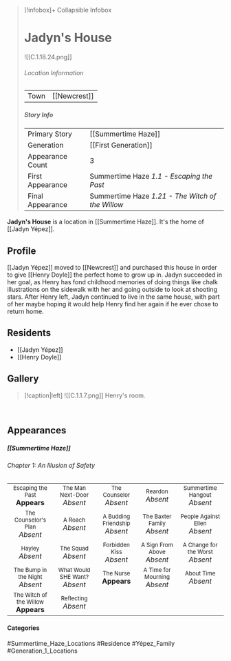 > [!infobox]+ Collapsible Infobox
> # Jadyn's House
> ![[C.1.18.24.png]] 
> ###### Location Information
> |  |  | 
> | ---- | ---- | 
> | Town | [[Newcrest]] | 
> 
> ##### Story Info
> |  |  | 
> | ---- | ---- | 
> | Primary Story | [[Summertime Haze]] | 
> | Generation | [[First Generation]]|
> | Appearance Count | 3 | 
> | First Appearance | Summertime Haze *1.1 - Escaping the Past*
> | Final Appearance | Summertime Haze *1.21 - The Witch of the Willow*

**Jadyn's House** is a location in [[Summertime Haze]]. It's the home of [[Jadyn Yépez]].

## Profile
[[Jadyn Yépez]] moved to [[Newcrest]] and purchased this house in order to give [[Henry Doyle]] the perfect home to grow up in. Jadyn succeeded in her goal, as Henry has fond childhood memories of doing things like chalk illustrations on the sidewalk with her and going outside to look at shooting stars. After Henry left, Jadyn continued to live in the same house, with part of her maybe hoping it would help Henry find her again if he ever chose to return home.

## Residents
- [[Jadyn Yépez]]
- [[Henry Doyle]]

## Gallery
> [!caption|left]
> ![[C.1.1.7.png]] 
> Henry's room.

<br style="clear:both; margin: 0; padding: 0" />

## Appearances
##### [[Summertime Haze]]
###### Chapter 1: An Illusion of Safety

|                                                                       |     |     |     |     |
| --------------------------------------------------------------------- | --- | --- | --- | --- |
| <center><font size=2>Escaping the Past<br><font size=3>**Appears**  | <center><font size=2>The Man Next-Door<br><font size=3>*Absent* | <center><font size=2>The Counselor<br><font size=3>*Absent* | <center><font size=2>Reardon<br><font size=3>*Absent* | <center><font size=2>Summertime Hangout<br><font size=3>*Absent* |
| <center><font size=2>The Counselor's Plan<br><font size=3>*Absent* | <center><font size=2>A Roach<br><font size=3>*Absent* | <center><font size=2>A Budding Friendship<br><font size=3>*Absent* | <center><font size=2>The Baxter Family<br><font size=3>*Absent* | <center><font size=2>People Against Ellen<br><font size=3>*Absent* |
| <center><font size=2>Hayley<br><font size=3>*Absent*  | <center><font size=2>The Squad<br><font size=3>*Absent* | <center><font size=2>Forbidden Kiss<br><font size=3>*Absent* | <center><font size=2>A Sign From Above<br><font size=3>*Absent* | <center><font size=2>A Change for the Worst<br><font size=3>*Absent* |
| <center><font size=2>The Bump in the Night<br><font size=3>*Absent*   | <center><font size=2>What Would SHE Want?<br><font size=3>*Absent* | <center><font size=2>The Nurse<br><font size=3>**Appears** | <center><font size=2>A Time for Mourning<br><font size=3>*Absent* | <center><font size=2>About Time<br><font size=3>*Absent* |
| <center><font size=2>The Witch of the Willow<br><font size=3>**Appears**  | <center><font size=2>Reflecting<br><font size=3>*Absent* |
#### Categories
#Summertime_Haze_Locations #Residence #Yépez_Family #Generation_1_Locations